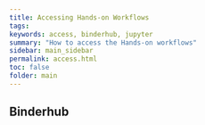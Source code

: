 ```yaml
---
title: Accessing Hands-on Workflows
tags: 
keywords: access, binderhub, jupyter
summary: "How to access the Hands-on workflows"
sidebar: main_sidebar
permalink: access.html
toc: false
folder: main
---
```


## Binderhub
